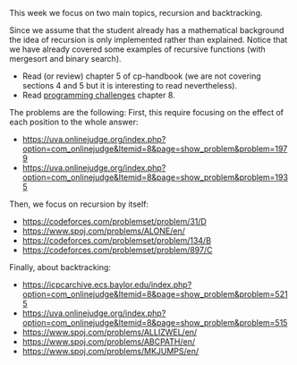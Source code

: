 This week we focus on two main topics, recursion and backtracking. 

Since we assume that the student already has a mathematical background the idea of recursion is only implemented rather than explained.
Notice that we have already covered some examples of recursive functions (with mergesort and binary search).

- Read (or review) chapter 5 of cp-handbook (we are not covering sections 4 and 5 but it is interesting to read nevertheless).
- Read [programming challenges](http://acm.cs.buap.mx/downloads/Programming_Challenges.pdf) chapter 8.

The problems are the following:
First, this require focusing on the effect of each position to the whole answer:
- https://uva.onlinejudge.org/index.php?option=com_onlinejudge&Itemid=8&page=show_problem&problem=1979
- https://uva.onlinejudge.org/index.php?option=com_onlinejudge&Itemid=8&page=show_problem&problem=1935

Then, we focus on recursion by itself:
- https://codeforces.com/problemset/problem/31/D
- https://www.spoj.com/problems/ALONE/en/
- https://codeforces.com/problemset/problem/134/B
- https://codeforces.com/problemset/problem/897/C

Finally, about backtracking:
- https://icpcarchive.ecs.baylor.edu/index.php?option=com_onlinejudge&Itemid=8&page=show_problem&problem=5215
- https://uva.onlinejudge.org/index.php?option=com_onlinejudge&Itemid=8&page=show_problem&problem=515
- https://www.spoj.com/problems/ALLIZWEL/en/
- https://www.spoj.com/problems/ABCPATH/en/
- https://www.spoj.com/problems/MKJUMPS/en/
